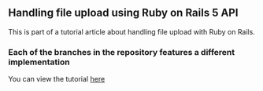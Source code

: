 ## Handling file upload using Ruby on Rails 5 API



This is part of a tutorial article about handling file upload with Ruby on Rails.
### Each of the branches in the repository features a different implementation
You can view the tutorial [here](http://tutorials.pluralsight.com/ruby-ruby-on-rails/handling-file-upload-using-ruby-on-rails-5-api)
